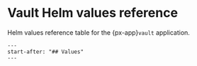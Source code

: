 ```{px-app-values} vault
```

# Vault Helm values reference

Helm values reference table for the {px-app}`vault` application.

```{include} ../../../applications/vault/README.md
---
start-after: "## Values"
---
```
